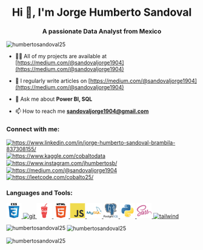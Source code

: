 <h1 align="center">Hi 👋, I'm Jorge Humberto Sandoval</h1>
<h3 align="center">A passionate Data Analyst from Mexico</h3>

<p align="left"> <img src="https://komarev.com/ghpvc/?username=humbertosandoval25&label=Profile%20views&color=0e75b6&style=flat" alt="humbertosandoval25" /> </p>

- 👨‍💻 All of my projects are available at [https://medium.com/@sandovaljorge1904](https://medium.com/@sandovaljorge1904)

- 📝 I regularly write articles on [https://medium.com/@sandovaljorge1904](https://medium.com/@sandovaljorge1904)

- 💬 Ask me about **Power BI, SQL**

- 📫 How to reach me **sandovaljorge1904@gmail.com**

<h3 align="left">Connect with me:</h3>
<p align="left">
<a href="https://linkedin.com/in/https://www.linkedin.com/in/jorge-humberto-sandoval-brambila-837308155/" target="blank"><img align="center" src="https://raw.githubusercontent.com/rahuldkjain/github-profile-readme-generator/master/src/images/icons/Social/linked-in-alt.svg" alt="https://www.linkedin.com/in/jorge-humberto-sandoval-brambila-837308155/" height="30" width="40" /></a>
<a href="https://kaggle.com/https://www.kaggle.com/cobaltodata" target="blank"><img align="center" src="https://raw.githubusercontent.com/rahuldkjain/github-profile-readme-generator/master/src/images/icons/Social/kaggle.svg" alt="https://www.kaggle.com/cobaltodata" height="30" width="40" /></a>
<a href="https://instagram.com/https://www.instagram.com/jhumbertosb/" target="blank"><img align="center" src="https://raw.githubusercontent.com/rahuldkjain/github-profile-readme-generator/master/src/images/icons/Social/instagram.svg" alt="https://www.instagram.com/jhumbertosb/" height="30" width="40" /></a>
<a href="https://medium.com/https://medium.com/@sandovaljorge1904" target="blank"><img align="center" src="https://raw.githubusercontent.com/rahuldkjain/github-profile-readme-generator/master/src/images/icons/Social/medium.svg" alt="https://medium.com/@sandovaljorge1904" height="30" width="40" /></a>
<a href="https://www.leetcode.com/https://leetcode.com/cobalto25/" target="blank"><img align="center" src="https://raw.githubusercontent.com/rahuldkjain/github-profile-readme-generator/master/src/images/icons/Social/leet-code.svg" alt="https://leetcode.com/cobalto25/" height="30" width="40" /></a>
</p>

<h3 align="left">Languages and Tools:</h3>
<p align="left"> <a href="https://www.w3schools.com/css/" target="_blank" rel="noreferrer"> <img src="https://raw.githubusercontent.com/devicons/devicon/master/icons/css3/css3-original-wordmark.svg" alt="css3" width="40" height="40"/> </a> <a href="https://git-scm.com/" target="_blank" rel="noreferrer"> <img src="https://www.vectorlogo.zone/logos/git-scm/git-scm-icon.svg" alt="git" width="40" height="40"/> </a> <a href="https://gulpjs.com" target="_blank" rel="noreferrer"> <img src="https://raw.githubusercontent.com/devicons/devicon/master/icons/gulp/gulp-plain.svg" alt="gulp" width="40" height="40"/> </a> <a href="https://www.w3.org/html/" target="_blank" rel="noreferrer"> <img src="https://raw.githubusercontent.com/devicons/devicon/master/icons/html5/html5-original-wordmark.svg" alt="html5" width="40" height="40"/> </a> <a href="https://developer.mozilla.org/en-US/docs/Web/JavaScript" target="_blank" rel="noreferrer"> <img src="https://raw.githubusercontent.com/devicons/devicon/master/icons/javascript/javascript-original.svg" alt="javascript" width="40" height="40"/> </a> <a href="https://www.mysql.com/" target="_blank" rel="noreferrer"> <img src="https://raw.githubusercontent.com/devicons/devicon/master/icons/mysql/mysql-original-wordmark.svg" alt="mysql" width="40" height="40"/> </a> <a href="https://www.postgresql.org" target="_blank" rel="noreferrer"> <img src="https://raw.githubusercontent.com/devicons/devicon/master/icons/postgresql/postgresql-original-wordmark.svg" alt="postgresql" width="40" height="40"/> </a> <a href="https://www.python.org" target="_blank" rel="noreferrer"> <img src="https://raw.githubusercontent.com/devicons/devicon/master/icons/python/python-original.svg" alt="python" width="40" height="40"/> </a> <a href="https://sass-lang.com" target="_blank" rel="noreferrer"> <img src="https://raw.githubusercontent.com/devicons/devicon/master/icons/sass/sass-original.svg" alt="sass" width="40" height="40"/> </a> <a href="https://tailwindcss.com/" target="_blank" rel="noreferrer"> <img src="https://www.vectorlogo.zone/logos/tailwindcss/tailwindcss-icon.svg" alt="tailwind" width="40" height="40"/> </a> </p>

<p><img align="left" src="https://github-readme-stats.vercel.app/api/top-langs?username=humbertosandoval25&show_icons=true&locale=en&layout=compact" alt="humbertosandoval25" /></p>

<p>&nbsp;<img align="center" src="https://github-readme-stats.vercel.app/api?username=humbertosandoval25&show_icons=true&locale=en" alt="humbertosandoval25" /></p>

<p><img align="center" src="https://github-readme-streak-stats.herokuapp.com/?user=humbertosandoval25&" alt="humbertosandoval25" /></p>
